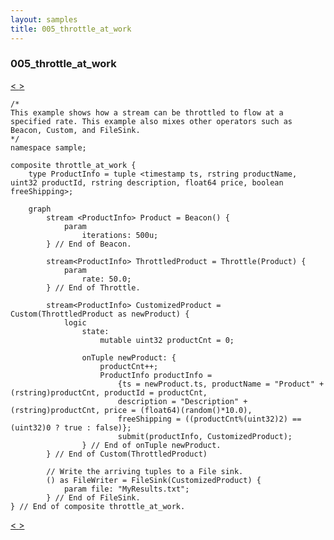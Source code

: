 ```yaml
---
layout: samples
title: 005_throttle_at_work
---
```


### 005_throttle_at_work

<div class="sampleNav"><a class="button" href="/streamsx.documentation/samples/spl-for-beginner/004_delay_at_work_sample_delay_at_work_spl/"> < </a><a class="button" href="/streamsx.documentation/samples/spl-for-beginner/006_barrier_at_work_sample_barrier_at_work_spl/"> > </a>
</div>

~~~~~~
/*
This example shows how a stream can be throttled to flow at a
specified rate. This example also mixes other operators such as
Beacon, Custom, and FileSink.
*/
namespace sample;

composite throttle_at_work {
	type ProductInfo = tuple <timestamp ts, rstring productName, uint32 productId, rstring description, float64 price, boolean freeShipping>;

	graph
		stream <ProductInfo> Product = Beacon() {
			param 
				iterations: 500u;
      	} // End of Beacon.

		stream<ProductInfo> ThrottledProduct = Throttle(Product) {
			param
				rate: 50.0;
		} // End of Throttle.

		stream<ProductInfo> CustomizedProduct = Custom(ThrottledProduct as newProduct) {
			logic 
				state:
					mutable uint32 productCnt = 0; 

				onTuple newProduct: {
					productCnt++;
					ProductInfo productInfo = 
						{ts = newProduct.ts, productName = "Product" + (rstring)productCnt, productId = productCnt,
						description = "Description" + (rstring)productCnt, price = (float64)(random()*10.0),
						freeShipping = ((productCnt%(uint32)2) == (uint32)0 ? true : false)};
						submit(productInfo, CustomizedProduct);
				} // End of onTuple newProduct.
		} // End of Custom(ThrottledProduct)

		// Write the arriving tuples to a File sink.
		() as FileWriter = FileSink(CustomizedProduct) {
			param file: "MyResults.txt";
		} // End of FileSink.      
} // End of composite throttle_at_work.

~~~~~~

<div class="sampleNav"><a class="button" href="/streamsx.documentation/samples/spl-for-beginner/004_delay_at_work_sample_delay_at_work_spl/"> < </a><a class="button" href="/streamsx.documentation/samples/spl-for-beginner/006_barrier_at_work_sample_barrier_at_work_spl/"> > </a>
</div>

